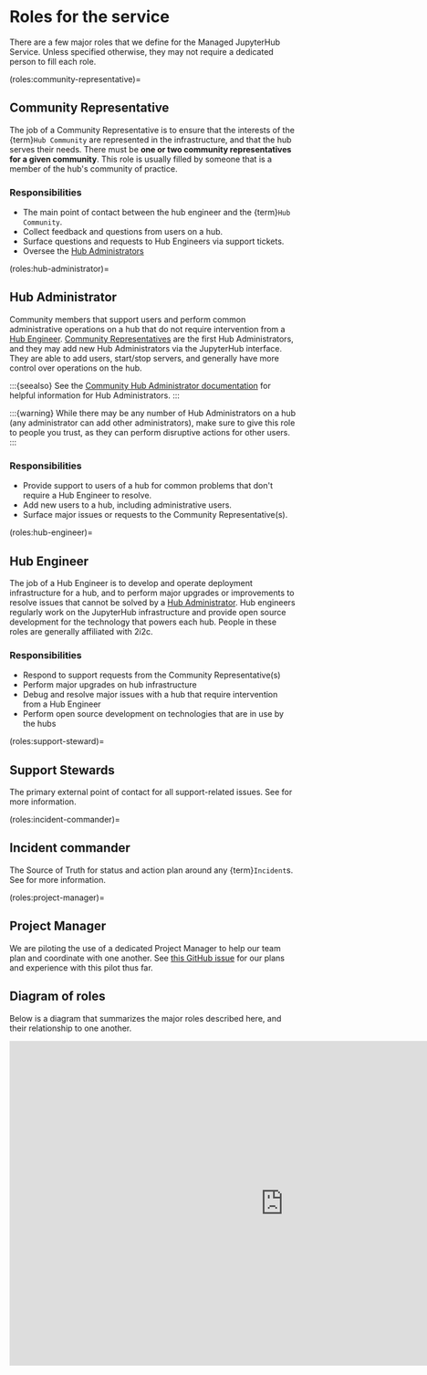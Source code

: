 # Roles for the service

There are a few major roles that we define for the Managed JupyterHub Service.
Unless specified otherwise, they may not require a dedicated person to fill each role.

(roles:community-representative)=
## Community Representative

The job of a Community Representative is to ensure that the interests of the {term}`Hub Community` are represented in the infrastructure, and that the hub serves their needs.
There must be **one or two community representatives for a given community**.
This role is usually filled by someone that is a member of the hub's community of practice.

### Responsibilities

- The main point of contact between the hub engineer and the {term}`Hub Community`.
- Collect feedback and questions from users on a hub.
- Surface questions and requests to Hub Engineers via support tickets.
- Oversee the [Hub Administrators](roles:hub-administrator)

(roles:hub-administrator)=
## Hub Administrator

Community members that support users and perform common administrative operations on a hub that do not require intervention from a [Hub Engineer](roles:hub-engineer).
[Community Representatives](roles:community-representative) are the first Hub Administrators, and they may add new Hub Administrators via the JupyterHub interface.
They are able to add users, start/stop servers, and generally have more control over operations on the hub.

:::{seealso}
See the [Community Hub Administrator documentation](https://docs.2i2c.org) for helpful information for Hub Administrators.
:::

:::{warning}
While there may be any number of Hub Administrators on a hub (any administrator can add other administrators), make sure to give this role to people you trust, as they can perform disruptive actions for other users.
:::

### Responsibilities

- Provide support to users of a hub for common problems that don't require a Hub Engineer to resolve.
- Add new users to a hub, including administrative users.
- Surface major issues or requests to the Community Representative(s).

(roles:hub-engineer)=
## Hub Engineer

The job of a Hub Engineer is to develop and operate deployment infrastructure for a hub, and to perform major upgrades or improvements to resolve issues that cannot be solved by a [Hub Administrator](roles:hub-administrator).
Hub engineers regularly work on the JupyterHub infrastructure and provide open source development for the technology that powers each hub.
People in these roles are generally affiliated with 2i2c.

### Responsibilities

- Respond to support requests from the Community Representative(s)
- Perform major upgrades on hub infrastructure
- Debug and resolve major issues with a hub that require intervention from a Hub Engineer
- Perform open source development on technologies that are in use by the hubs

(roles:support-steward)=
## Support Stewards

The primary external point of contact for all support-related issues.
See [](support:process) for more information.

(roles:incident-commander)=
## Incident commander

The Source of Truth for status and action plan around any {term}`Incident`s.
See [](support:process) for more information.

(roles:project-manager)=
## Project Manager

We are piloting the use of a dedicated Project Manager to help our team plan and coordinate with one another.
See [this GitHub issue](https://github.com/2i2c-org/team-compass/issues/398) for our plans and experience with this pilot thus far.

## Diagram of roles

Below is a diagram that summarizes the major roles described here, and their relationship to one another.

<iframe
  src="https://docs.google.com/presentation/d/e/2PACX-1vQ9P_0W-2IVqvPGM9nlgWZcJAdk7DNn_lK78R3eolr6JXYMaUTsMAlwAWcKZtNxqj8kNNDN7fiz3jVI/embed?start=false&loop=false&delayms=99999999"
  frameborder="0"
  width="960"
  height="569"
</iframe>
